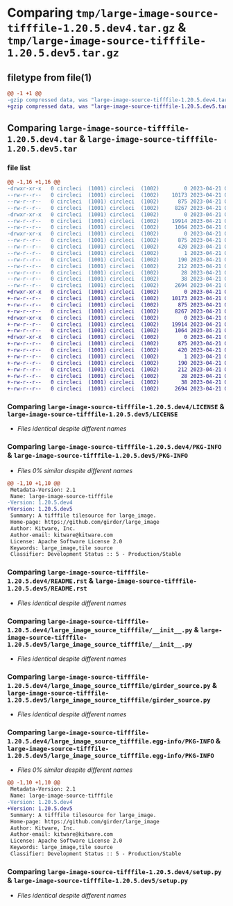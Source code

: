 # Comparing `tmp/large-image-source-tifffile-1.20.5.dev4.tar.gz` & `tmp/large-image-source-tifffile-1.20.5.dev5.tar.gz`

## filetype from file(1)

```diff
@@ -1 +1 @@
-gzip compressed data, was "large-image-source-tifffile-1.20.5.dev4.tar", last modified: Fri Apr 21 00:30:59 2023, max compression
+gzip compressed data, was "large-image-source-tifffile-1.20.5.dev5.tar", last modified: Fri Apr 21 00:32:57 2023, max compression
```

## Comparing `large-image-source-tifffile-1.20.5.dev4.tar` & `large-image-source-tifffile-1.20.5.dev5.tar`

### file list

```diff
@@ -1,16 +1,16 @@
-drwxr-xr-x   0 circleci  (1001) circleci  (1002)        0 2023-04-21 00:30:59.030918 large-image-source-tifffile-1.20.5.dev4/
--rw-r--r--   0 circleci  (1001) circleci  (1002)    10173 2023-04-21 00:30:58.000000 large-image-source-tifffile-1.20.5.dev4/LICENSE
--rw-r--r--   0 circleci  (1001) circleci  (1002)      875 2023-04-21 00:30:59.030918 large-image-source-tifffile-1.20.5.dev4/PKG-INFO
--rw-r--r--   0 circleci  (1001) circleci  (1002)     8267 2023-04-21 00:30:58.000000 large-image-source-tifffile-1.20.5.dev4/README.rst
-drwxr-xr-x   0 circleci  (1001) circleci  (1002)        0 2023-04-21 00:30:59.030918 large-image-source-tifffile-1.20.5.dev4/large_image_source_tifffile/
--rw-r--r--   0 circleci  (1001) circleci  (1002)    19914 2023-04-21 00:28:58.000000 large-image-source-tifffile-1.20.5.dev4/large_image_source_tifffile/__init__.py
--rw-r--r--   0 circleci  (1001) circleci  (1002)     1064 2023-04-21 00:28:58.000000 large-image-source-tifffile-1.20.5.dev4/large_image_source_tifffile/girder_source.py
-drwxr-xr-x   0 circleci  (1001) circleci  (1002)        0 2023-04-21 00:30:59.030918 large-image-source-tifffile-1.20.5.dev4/large_image_source_tifffile.egg-info/
--rw-r--r--   0 circleci  (1001) circleci  (1002)      875 2023-04-21 00:30:58.000000 large-image-source-tifffile-1.20.5.dev4/large_image_source_tifffile.egg-info/PKG-INFO
--rw-r--r--   0 circleci  (1001) circleci  (1002)      420 2023-04-21 00:30:59.000000 large-image-source-tifffile-1.20.5.dev4/large_image_source_tifffile.egg-info/SOURCES.txt
--rw-r--r--   0 circleci  (1001) circleci  (1002)        1 2023-04-21 00:30:58.000000 large-image-source-tifffile-1.20.5.dev4/large_image_source_tifffile.egg-info/dependency_links.txt
--rw-r--r--   0 circleci  (1001) circleci  (1002)      190 2023-04-21 00:30:58.000000 large-image-source-tifffile-1.20.5.dev4/large_image_source_tifffile.egg-info/entry_points.txt
--rw-r--r--   0 circleci  (1001) circleci  (1002)      212 2023-04-21 00:30:58.000000 large-image-source-tifffile-1.20.5.dev4/large_image_source_tifffile.egg-info/requires.txt
--rw-r--r--   0 circleci  (1001) circleci  (1002)       28 2023-04-21 00:30:58.000000 large-image-source-tifffile-1.20.5.dev4/large_image_source_tifffile.egg-info/top_level.txt
--rw-r--r--   0 circleci  (1001) circleci  (1002)       38 2023-04-21 00:30:59.030918 large-image-source-tifffile-1.20.5.dev4/setup.cfg
--rw-r--r--   0 circleci  (1001) circleci  (1002)     2694 2023-04-21 00:28:58.000000 large-image-source-tifffile-1.20.5.dev4/setup.py
+drwxr-xr-x   0 circleci  (1001) circleci  (1002)        0 2023-04-21 00:32:57.276247 large-image-source-tifffile-1.20.5.dev5/
+-rw-r--r--   0 circleci  (1001) circleci  (1002)    10173 2023-04-21 00:32:57.000000 large-image-source-tifffile-1.20.5.dev5/LICENSE
+-rw-r--r--   0 circleci  (1001) circleci  (1002)      875 2023-04-21 00:32:57.276247 large-image-source-tifffile-1.20.5.dev5/PKG-INFO
+-rw-r--r--   0 circleci  (1001) circleci  (1002)     8267 2023-04-21 00:32:57.000000 large-image-source-tifffile-1.20.5.dev5/README.rst
+drwxr-xr-x   0 circleci  (1001) circleci  (1002)        0 2023-04-21 00:32:57.276247 large-image-source-tifffile-1.20.5.dev5/large_image_source_tifffile/
+-rw-r--r--   0 circleci  (1001) circleci  (1002)    19914 2023-04-21 00:31:11.000000 large-image-source-tifffile-1.20.5.dev5/large_image_source_tifffile/__init__.py
+-rw-r--r--   0 circleci  (1001) circleci  (1002)     1064 2023-04-21 00:31:11.000000 large-image-source-tifffile-1.20.5.dev5/large_image_source_tifffile/girder_source.py
+drwxr-xr-x   0 circleci  (1001) circleci  (1002)        0 2023-04-21 00:32:57.276247 large-image-source-tifffile-1.20.5.dev5/large_image_source_tifffile.egg-info/
+-rw-r--r--   0 circleci  (1001) circleci  (1002)      875 2023-04-21 00:32:57.000000 large-image-source-tifffile-1.20.5.dev5/large_image_source_tifffile.egg-info/PKG-INFO
+-rw-r--r--   0 circleci  (1001) circleci  (1002)      420 2023-04-21 00:32:57.000000 large-image-source-tifffile-1.20.5.dev5/large_image_source_tifffile.egg-info/SOURCES.txt
+-rw-r--r--   0 circleci  (1001) circleci  (1002)        1 2023-04-21 00:32:57.000000 large-image-source-tifffile-1.20.5.dev5/large_image_source_tifffile.egg-info/dependency_links.txt
+-rw-r--r--   0 circleci  (1001) circleci  (1002)      190 2023-04-21 00:32:57.000000 large-image-source-tifffile-1.20.5.dev5/large_image_source_tifffile.egg-info/entry_points.txt
+-rw-r--r--   0 circleci  (1001) circleci  (1002)      212 2023-04-21 00:32:57.000000 large-image-source-tifffile-1.20.5.dev5/large_image_source_tifffile.egg-info/requires.txt
+-rw-r--r--   0 circleci  (1001) circleci  (1002)       28 2023-04-21 00:32:57.000000 large-image-source-tifffile-1.20.5.dev5/large_image_source_tifffile.egg-info/top_level.txt
+-rw-r--r--   0 circleci  (1001) circleci  (1002)       38 2023-04-21 00:32:57.276247 large-image-source-tifffile-1.20.5.dev5/setup.cfg
+-rw-r--r--   0 circleci  (1001) circleci  (1002)     2694 2023-04-21 00:31:11.000000 large-image-source-tifffile-1.20.5.dev5/setup.py
```

### Comparing `large-image-source-tifffile-1.20.5.dev4/LICENSE` & `large-image-source-tifffile-1.20.5.dev5/LICENSE`

 * *Files identical despite different names*

### Comparing `large-image-source-tifffile-1.20.5.dev4/PKG-INFO` & `large-image-source-tifffile-1.20.5.dev5/PKG-INFO`

 * *Files 0% similar despite different names*

```diff
@@ -1,10 +1,10 @@
 Metadata-Version: 2.1
 Name: large-image-source-tifffile
-Version: 1.20.5.dev4
+Version: 1.20.5.dev5
 Summary: A tifffile tilesource for large_image.
 Home-page: https://github.com/girder/large_image
 Author: Kitware, Inc.
 Author-email: kitware@kitware.com
 License: Apache Software License 2.0
 Keywords: large_image,tile source
 Classifier: Development Status :: 5 - Production/Stable
```

### Comparing `large-image-source-tifffile-1.20.5.dev4/README.rst` & `large-image-source-tifffile-1.20.5.dev5/README.rst`

 * *Files identical despite different names*

### Comparing `large-image-source-tifffile-1.20.5.dev4/large_image_source_tifffile/__init__.py` & `large-image-source-tifffile-1.20.5.dev5/large_image_source_tifffile/__init__.py`

 * *Files identical despite different names*

### Comparing `large-image-source-tifffile-1.20.5.dev4/large_image_source_tifffile/girder_source.py` & `large-image-source-tifffile-1.20.5.dev5/large_image_source_tifffile/girder_source.py`

 * *Files identical despite different names*

### Comparing `large-image-source-tifffile-1.20.5.dev4/large_image_source_tifffile.egg-info/PKG-INFO` & `large-image-source-tifffile-1.20.5.dev5/large_image_source_tifffile.egg-info/PKG-INFO`

 * *Files 0% similar despite different names*

```diff
@@ -1,10 +1,10 @@
 Metadata-Version: 2.1
 Name: large-image-source-tifffile
-Version: 1.20.5.dev4
+Version: 1.20.5.dev5
 Summary: A tifffile tilesource for large_image.
 Home-page: https://github.com/girder/large_image
 Author: Kitware, Inc.
 Author-email: kitware@kitware.com
 License: Apache Software License 2.0
 Keywords: large_image,tile source
 Classifier: Development Status :: 5 - Production/Stable
```

### Comparing `large-image-source-tifffile-1.20.5.dev4/setup.py` & `large-image-source-tifffile-1.20.5.dev5/setup.py`

 * *Files identical despite different names*

